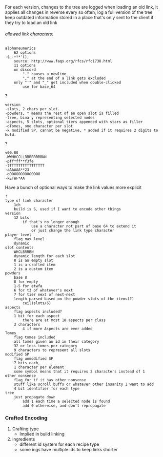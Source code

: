 
For each version, changes to the tree are logged
when loading an old link, it applies all changes in reverse
every so often, log a full version of the tree
keep outdated information stored in a place that's only sent to the client if they try to load an old link

###### allowed link characters:
	alphaneumerics
		62 options
	-$_.+!*'(),
		source: http://www.faqs.org/rfcs/rfc1738.html
		11 options
		on discord
			"-" causes a newline
			"," at the end of a link gets excluded
		only "'" and "_" get included when double-clicked
			use for base_64

?

	version
	-slots, 2 chars per slot.
	-powders, * means the rest of an open slot is filled
	-tree, binary representing selected nodes
	-aspects, 5 slots, optional tiers appended with stars as filler
	-oTomes, one character per slot
	-k modified SP, cannot be negative, * added if it requires 2 digits to hold.

?

	v00.00
	-WWHHCCLLBBRRRRBBNN
	-pff*ff**f3fe
	-tTTTTTTTTTTTTTTTT
	-aAAAAA**23
	-oOOOOOOOOOOOOOO
	-kETWF*AA

Have a bunch of optional ways to make the link values more explicit

	?
	type of link character
		1ch
		build is S, used if I want to encode other things
	version
		12 bits
			if that's no longer enough
				use a character not part of base 64 to extend it
				or just change the link type character
	player level
		flag max level
		dynamic
	slot contents
		WHCLBRRBN
		dynamic length for each slot
		0 is an empty slot
		1 is a crafted item
		2 is a custom item
	powders 
		base 8
		0 for empty
		1-5 for etwfa
		6 for t3 of whatever's next
		7 for tier next of next-next
		length parsed based on the powder slots of the items(?)
			ceil(slots/6)
	aspects
		flag aspects included?
		1 bit for each aspect
			there are at most 18 aspects per class
		3 characters
			4 if more Aspects are ever added
	Tomes
		flag tomes included
		all tomes given an id in their category
		32 or less tomes per category
		9 characters to represent all slots
	modified SP
		flag unmodified SP
		7 bits each, 
		1 character per element
		some symbol means that it requires 2 characters instead of 1
	other nonsense
		flag for if it has other nonsense
		stuff like scroll buffs or whatever other insanity I want to add
		4 bit identifier for each type
	tree
		just propagate down
			add 1 each time a selected node is found
			add 0 otherwise, and don't repropagate
### Crafted Encoding

1. Crafting type
	- Implied in build linking
2. ingredients
	- different id system for each recipe type
	- some ings have multiple ids to keep links shorter